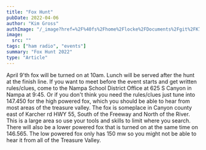 ```yaml
---
title: "Fox Hunt"
pubDate: 2022-04-06
author: "Kim Gross"
authImage: "/_image?href=%2F%40fs%2Fhome%2Flocke%2FDocuments%2Fgit%2FK7SWI%2Fsrc%2Fassets%2Fteam%2FKI03.png%3ForigWidth%3D447%26origHeight%3D411%26origFormat%3Dpng&w=447&h=411&f=webp"
image:
  src: ""
tags: ["ham radio", "events"]
summary: "Fox Hunt 2022"
type: "Article"
---
```


April 9'th fox will be turned on at 10am. Lunch will be served after the hunt at the finish line. If you want to meet before the event starts and get written rules/clues, come to the Nampa School District Office at 625 S Canyon in Nampa at 9:45. Or if you don't think you need the rules/clues just tune into 147.450 for the high powered fox, which you should be able to hear from most areas of the treasure valley. The fox is someplace in Canyon county east of Karcher rd HWY 55, South of the Freeway and North of the River. This is a large area so use your tools and skills to limit where you search. There will also be a lower powered fox that is turned on at the same time on 146.565. The low powered fox only has 150 mw so you might not be able to hear it from all of the Treasure Valley.
